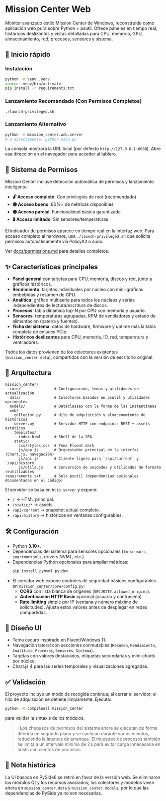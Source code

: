 # Mission Center Web

Monitor avanzado estilo Mission Center de Windows, reconstruido como aplicación web pura sobre Python + psutil. Ofrece paneles en tiempo real, históricos deslizantes y vistas detalladas para CPU, memoria, GPU, almacenamiento, red, procesos, sensores y sistema.

## 🚀 Inicio rápido

### Instalación
```bash
python -m venv .venv
source .venv/bin/activate
pip install -r requirements.txt
```

### Lanzamiento Recomendado (Con Permisos Completos)
```bash
./launch-privileged.sh
```

### Lanzamiento Alternativo
```bash
python -m mission_center.web.server
# O directamente: python main.py
```

La consola mostrará la URL local (por defecto `http://127.0.0.1:8080`). Abre esa dirección en el navegador para acceder al tablero.

## 🔐 Sistema de Permisos

Mission Center incluye detección automática de permisos y lanzamiento inteligente:

- **🔓 Acceso completo**: Con privilegios de root (recomendado)
- **🟢 Acceso bueno**: 80%+ de métricas disponibles
- **🟡 Acceso parcial**: Funcionalidad básica garantizada
- **🔒 Acceso limitado**: Sin sensores/temperaturas

El indicador de permisos aparece en tiempo real en la interfaz web. Para acceso completo al hardware, usa `./launch-privileged.sh` que solicita permisos automáticamente vía PolicyKit o sudo.

Ver [docs/permissions.md](docs/permissions.md) para detalles completos.

## ✨ Características principales

- **Panel general** con tarjetas para CPU, memoria, discos y red, junto a gráficos históricos.
- **Rendimiento**: tarjetas individuales por núcleo con mini-gráficas embebidas y resumen de GPU.
- **Analítica**: gráfico multiserie para todos los núcleos y series independientes de lectura/escritura de discos.
- **Procesos**: tabla dinámica top-N por CPU con memoria y usuario.
- **Sensores**: temperaturas agrupadas, RPM de ventiladores y estado de alimentación (batería y fuentes).
- **Ficha del sistema**: datos de hardware, firmware y uptime más la tabla completa de enlaces PCIe.
- **Históricos deslizantes** para CPU, memoria, IO, red, temperatura y ventiladores.

Todos los datos provienen de los colectores existentes (`mission_center.data`), compartidos con la versión de escritorio original.

## 🧱 Arquitectura

```
mission_center/
  core/               # Configuración, temas y utilidades de actualización
  data/               # Colectores basados en psutil y utilidades opcionales
  models/             # Dataclasses con la forma de las instantáneas
  web/
    collector.py      # Hilo de adquisición y almacenamiento de históricos
    server.py         # Servidor HTTP con endpoints REST + assets estáticos
    templates/
      index.html      # Shell de la SPA
    static/
      css/styles.css  # Tema Fluent dark
      js/app.js       # Orquestador principal de la interfaz (Chart.js, navegación)
      js/api.js       # Cliente ligero para `/api/current` y `/api/history`
      js/utils.js     # Conversión de unidades y utilidades de formato reutilizables
requirements.txt      # Solo psutil (dependencias opcionales documentadas en el código)
```

El servidor se basa en `http.server` y expone:
- `/` → HTML principal.
- `/static/*` → assets.
- `/api/current` → snapshot actual completo.
- `/api/history` → históricos en ventanas configurables.

## 🛠️ Configuración

- Python **3.10+**.
- Dependencias del sistema para sensores opcionales (`lm-sensors`, `smartmontools`, drivers NVML, etc.).
- Dependencias Python opcionales para ampliar métricas:
  ```bash
  pip install pynvml pyudev
  ```
- El servidor web expone controles de seguridad básicos configurables en `mission_center/core/config.py`:
  - **CORS** con lista blanca de orígenes (`SECURITY.allowed_origins`).
  - **Autenticación HTTP Basic** opcional (usuario y contraseña).
  - **Rate limiting** simple por IP (ventana y número máximo de solicitudes).
  Ajusta estos valores antes de desplegar en redes compartidas.

## 📐 Diseño UI

- Tema oscuro inspirado en Fluent/Windows 11.
- Navegación lateral con secciones conmutables (`Resumen`, `Rendimiento`, `Analítica`, `Procesos`, `Sensores`, `Sistema`).
- Tarjetas con valores destacados, etiquetas secundarias y mini-charts por núcleo.
- Chart.js 4 para las series temporales y visualizaciones agregadas.

## ✅ Validación

El proyecto incluye un modo de recogida continua; al cerrar el servidor, el hilo de adquisición se detiene limpiamente. Ejecuta:

```bash
python -m compileall mission_center
```

para validar la sintaxis de los módulos.

> ℹ️ Los chequeos de permisos del sistema ahora se ejecutan de forma diferida en segundo plano y se cachean durante varios minutos, reduciendo la latencia de arranque. El muestreo de procesos también se limita a un intervalo mínimo de 2 s para evitar carga innecesaria en hosts con cientos de procesos.

## 📄 Nota histórica

La UI basada en PySide6 se retiró en favor de la versión web. Se eliminaron los módulos Qt y los recursos asociados; los colectores y modelos viven ahora en `mission_center.data` y `mission_center.models`, por lo que las dependencias de PySide ya no son necesarias.
